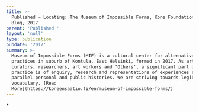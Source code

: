 ```yaml
---
title: >-
  Published ~ Locating: The Museum of Impossible Forms, Kone Foundation Boldness
  Blog, 2017
parent: 'Published '
layout: 'null'
type: publication
pubdate: '2017'
summary: >-
  Museum of Impossible Forms (MIF) is a cultural center for alternative
  practices in suburb of Kontula, East Helsinki, formed in 2017. As artists,
  curators, researchers, art workers and ‘Others’, a significant part of MIF’s
  practice is of enquiry, research and representations of experiences as well as
  parallel personal and public histories. We are striving towards legibility – a
  vocabulary. [Read
  More](https://koneensaatio.fi/en/museum-of-impossible-forms/)
---
```

\*
